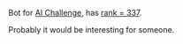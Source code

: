 Bot for [AI Challenge](http://aichallenge.org/), has [rank = 337](http://aichallenge.org/profile.php?user=704).

Probably it would be interesting for someone.